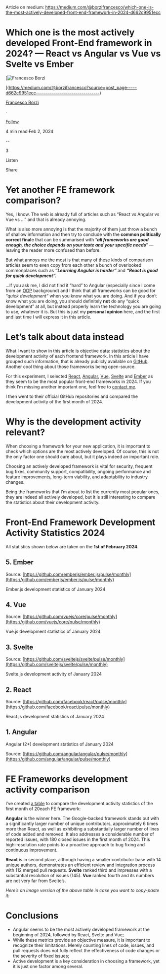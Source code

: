 Article on medium: https://medium.com/@borzifrancesco/which-one-is-the-most-actively-developed-front-end-framework-in-2024-d662c9951ecc

Which one is the most actively developed Front-End framework in 2024? — React vs Angular vs Vue vs Svelte vs Ember
==================================================================================================================

[![Francesco Borzì](https://miro.medium.com/v2/resize:fill:88:88/2*U_uzgFuvwPsXxdR9R3vLIA.jpeg)

](https://medium.com/@borzifrancesco?source=post_page-----d662c9951ecc--------------------------------)

[Francesco Borzì](https://medium.com/@borzifrancesco?source=post_page-----d662c9951ecc--------------------------------)

·

[Follow](https://medium.com/m/signin?actionUrl=https%3A%2F%2Fmedium.com%2F_%2Fsubscribe%2Fuser%2Fdeeac5f73dc0&operation=register&redirect=https%3A%2F%2Fmedium.com%2F%40borzifrancesco%2Fwhich-one-is-the-most-actively-developed-front-end-framework-in-2024-d662c9951ecc&user=Francesco+Borz%C3%AC&userId=deeac5f73dc0&source=post_page-deeac5f73dc0----d662c9951ecc---------------------post_header-----------)

4 min read·Feb 2, 2024

\--

3

Listen

Share

Yet another FE framework comparison?
====================================

Yes, I know. The web is already full of articles such as “React vs Angular vs Vue vs …” and that is already annoying.

What is also more annoying is that the majority of them just throw a bunch of shallow information and then try to conclude with the **common politically correct final**e that can be summarised with “**_all frameworks are good enough, the choice depends on your taste and your specific needs_**” — leaving the reader more confused than before.

But what annoys me the most is that many of these kinds of comparison articles seem to even copy from each other a bunch of overlooked commonplaces such as **_“Learning Angular is harder“_** and **_“React is good for quick development”._**

…If you ask me, I did not find it “hard” to Angular (especially since I come from an [OOP](https://en.wikipedia.org/wiki/Object-oriented_programming) background) and I think that all frameworks can be good for _“quick development”_ when you know what you are doing. And if you don’t know what you are doing, you should definitely **not** do any “quick development” at all, but instead properly learn the technology you are going to use, whatever it is. But this is just my **personal opinion** here, and the first and last time I will express it in this article.

Let’s talk about data instead
=============================

What I want to show in this article is objective data: statistics about the development activity of each frontend framework. In this article I have grouped such information, that is already publicly available on [GitHub](https://github.com/). Another cool thing about those frameworks being open-source.

For this experiment, I selected [React](https://react.dev/), [Angular](https://angular.dev/), [Vue](https://vuejs.org/), [Svelte](https://svelte.dev/) and [Ember](https://emberjs.com/) as they seem to be the most popular front-end frameworks in 2024. If you think I’m missing another important one, feel free to [contact me](https://www.linkedin.com/in/francesco-borzi/).

I then went to their official GitHub repositories and compared the development activity of the first month of 2024.

Why is the development activity relevant?
=========================================

When choosing a framework for your new application, it is important to check which options are the most actively developed. Of course, this is not the only factor one should care about, but it plays indeed an important role.

Choosing an actively developed framework is vital for security, frequent bug fixes, community support, compatibility, ongoing performance and feature improvements, long-term viability, and adaptability to industry changes.

Being the frameworks that I’m about to list the currently most popular ones, they are indeed all actively developed, but it is still interesting to compare the statistics about their development activity.

Front-End Framework Development Activity Statistics 2024
========================================================

All statistics shown below are taken on the **1st of February 2024**.

5\. Ember
---------

Source: [https://github.com/emberjs/ember.js/pulse/monthly](https://github.com/emberjs/ember.js/pulse/monthly)

Ember.js development statistics of January 2024

4\. Vue
-------

Source: [https://github.com/vuejs/core/pulse/monthly](https://github.com/vuejs/core/pulse/monthly)

Vue.js development statistics of January 2024

3\. Svelte
----------

Source: [https://github.com/sveltejs/svelte/pulse/monthly](https://github.com/sveltejs/svelte/pulse/monthly)

Svelte.js development activity of January 2024

2\. React
---------

Source: [https://github.com/facebook/react/pulse/monthly](https://github.com/facebook/react/pulse/monthly)

React.js development statistics of January 2024

1\. Angular
-----------

Angular (2+) development statistics of January 2024

Source: [https://github.com/angular/angular/pulse/monthly](https://github.com/angular/angular/pulse/monthly)

FE Frameworks development activity comparison
=============================================

I’ve created [a table](https://gist.github.com/FrancescoBorzi/845502ed57337d52e19b4639f8b696f2) to compare the development activity statistics of the first month of 20each FE framework:

**Angular** is the winner here. The Google-backed framework stands out with a significantly larger number of unique contributors, approximately 6 times more than React, as well as exhibiting a substantially larger number of lines of code added and removed. It also addresses a considerable number of reported issues, with 180 closed issues in the first month of 2024. This high-resolution rate points to a proactive approach to bug fixing and continuous improvement.

**React** is in second place, although having a smaller contributor base with 14 unique authors, demonstrates an efficient review and integration process with 112 merged pull requests. **Svelte** ranked third and impresses with a substantial resolution of issues (145). **Vue** ranked fourth and its numbers are not very far from Svelte’s.

_Here’s an image version of the above table in case you want to copy-paste it:_

Conclusions
===========

*   Angular seems to be the most actively developed framework at the beginning of 2024, followed by React, Svelte and Vue;
*   While these metrics provide an objective measure, it is important to recognize their limitations. Merely counting lines of code, issues, and pull requests does not fully reflect the effectiveness of code changes or the severity of fixed issues;
*   Active development is a key consideration in choosing a framework, yet it is just one factor among several.
